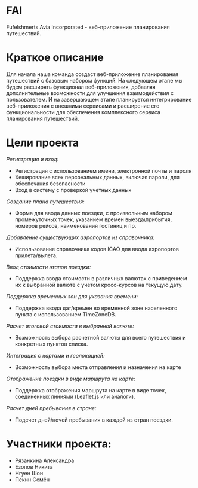 # FAI
Fufelshmerts Avia Incorporated - веб-приложение планирования путешествий.
# Краткое описание
Для начала наша команда создаст веб-приложение планирования путешествий с базовым набором функций. На следующем этапе мы будем расширять функционал веб-приложения, добавляя дополнительные возможности для улучшения взаимодействия с пользователем. И на завершающем этапе планируется интегрирование веб-приложения с внешними сервисами и расширение его функциональности для обеспечения комплексного сервиса планирования путешествий.
# Цели проекта
_Регистрация и вход:_
  - Регистрация с использованием имени, электронной почты и пароля
  - Хеширование всех персональных данных, включая пароли, для обеспечания безопасности
  - Вход в систему с проверкой учетных данных

_Создание плана путешествия:_
  - Форма для ввода данных поездки, с произвольным набором промежуточных точек, указанием времен выезда\прибытия, номеров рейсов, наименования гостиниц и пр.

_Добавление существующих аэропортов из справочника:_
   - Использование справочника кодов ICAO для ввода аэропортов прилета/вылета.

_Ввод стоимости этапов поездки:_
   - Поддержка ввода стоимости в различных валютах с приведением их к выбранной валюте с учетом кросс-курсов на текущую дату.

_Поддержка временных зон для указания времени:_
   - Поддержка ввода дат/времен во временной зоне населенного пункта с использованием TimeZoneDB.

_Расчет итоговой стоимости в выбранной валюте:_
   - Возможность выбора расчетной валюты для всего путешествия и конкретных пунктов списка.

_Интеграция с картами и геолокацией:_
   - Возможность выбора места отправления и назначения на карте

_Отображение поездки в виде маршрута на карте:_
   - Поддержка отображения маршрута на карте в виде точек, соединенных линиями (Leaflet.js или аналоги).

_Расчет дней пребывания в стране:_
   - Подсчет дней/ночей пребывания в каждой из стран поездки.

# Участники проекта:
  - Рязанкина Александра
  - Езопов Никита
  - Нгуен Шон
  - Пекин Семён


